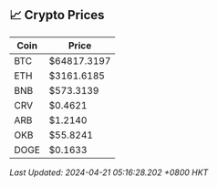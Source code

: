 ## 📈 Crypto Prices

| Coin | Price |
| ---- | ----- |
| BTC | $64817.3197 |
| ETH | $3161.6185 |
| BNB | $573.3139 |
| CRV | $0.4621 |
| ARB | $1.2140 |
| OKB | $55.8241 |
| DOGE | $0.1633 |

_Last Updated: 2024-04-21 05:16:28.202 +0800 HKT_